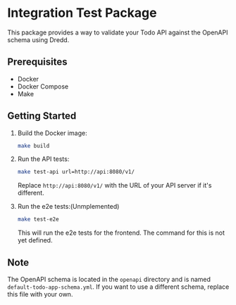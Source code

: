 # Integration Test Package

This package provides a way to validate your Todo API against the OpenAPI schema using Dredd.

## Prerequisites

- Docker
- Docker Compose
- Make

## Getting Started

1. Build the Docker image:

    ```bash
    make build
    ```

2. Run the API tests:

    ```bash
    make test-api url=http://api:8080/v1/
    ```

    Replace `http://api:8080/v1/` with the URL of your API server if it's different.

3. Run the e2e tests:(Unmplemented)

    ```bash
    make test-e2e
    ```

    This will run the e2e tests for the frontend. The command for this is not yet defined.

## Note

The OpenAPI schema is located in the `openapi` directory and is named `default-todo-app-schema.yml`. If you want to use a different schema, replace this file with your own.

